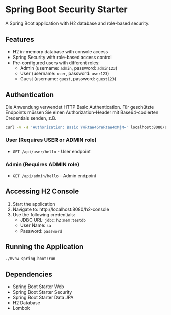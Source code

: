 # Spring Boot Security Starter

A Spring Boot application with H2 database and role-based security.

## Features

- H2 in-memory database with console access
- Spring Security with role-based access control
- Pre-configured users with different roles:
  - Admin (username: `admin`, password: `admin123`)
  - User (username: `user`, password: `user123`)
  - Guest (username: `guest`, password: `guest123`)

## Authentication

Die Anwendung verwendet HTTP Basic Authentication. 
Für geschützte Endpoints müssen Sie einen Authorization-Header mit Base64-codierten Credentials senden, z.B.

```bash
curl -v -H 'Authorization: Basic YWRtaW46YWRtaW4xMjM=' localhost:8080/api/admin/hello 
```

### User (Requires USER or ADMIN role)
- `GET /api/user/hello` - User endpoint

### Admin (Requires ADMIN role)
- `GET /api/admin/hello` - Admin endpoint

## Accessing H2 Console

1. Start the application
2. Navigate to: http://localhost:8080/h2-console
3. Use the following credentials:
   - JDBC URL: `jdbc:h2:mem:testdb`
   - User Name: `sa`
   - Password: `password`

## Running the Application

```bash
./mvnw spring-boot:run
```

## Dependencies

- Spring Boot Starter Web
- Spring Boot Starter Security
- Spring Boot Starter Data JPA
- H2 Database
- Lombok